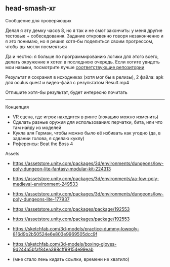 ## head-smash-xr

Сообщение для проверяющих

Делал я эту демку часов 8, но я так и не смог закончить: у меня другие тестовые + собеседования. Задание откровенно говоря незаконченно и я это понимаю, но я решил хотя-бы поделиться своим прогрессом, чтобы вы могли посмеяться

Да и честно: я больше по программированию логики для этого всего, делать окружение я хотел в последнюю очередь. Если хотите увидеть мои навыки, посмотрите лучше [соответствующие репозитории](https://github.com/vertoker/novatrans-my-code)

Результат я сохранил в исходниках (хотя мог бы в релизы), 2 файла: apk для oculus quest и видео-файл с результатом Result.mp4

Отпишите хотя-бы результат, будет интересно почитать

---

Концепция
- VR сцена, где игрок находится в ринге (локацию можно изменить)
- Сделать разные оружия для использования: перчатки, бита, или что там найду из моделей
- Кукла аля Герман, чтобы можно было её избивать как угодно (да, в задании голова, я сделаю куклу)
- Референсы: Beat the Boss 4

Assets
- https://assetstore.unity.com/packages/3d/environments/dungeons/low-poly-dungeon-lite-fantasy-modular-kit-224313
- https://assetstore.unity.com/packages/3d/environments/aa-low-poly-medieval-environment-249533
- https://assetstore.unity.com/packages/3d/environments/dungeons/low-poly-dungeons-lite-177937
- https://assetstore.unity.com/packages/package/192553
- https://assetstore.unity.com/packages/package/192553

- https://sketchfab.com/3d-models/practice-dummy-lowpoly-816d9b2b50524e6e803e9969505dcc9f
- https://sketchfab.com/3d-models/boxing-gloves-9d244a5bfaf84ea398cff99154e99eab
- (мне стало лень кидать ссылки, времени не хватило)
